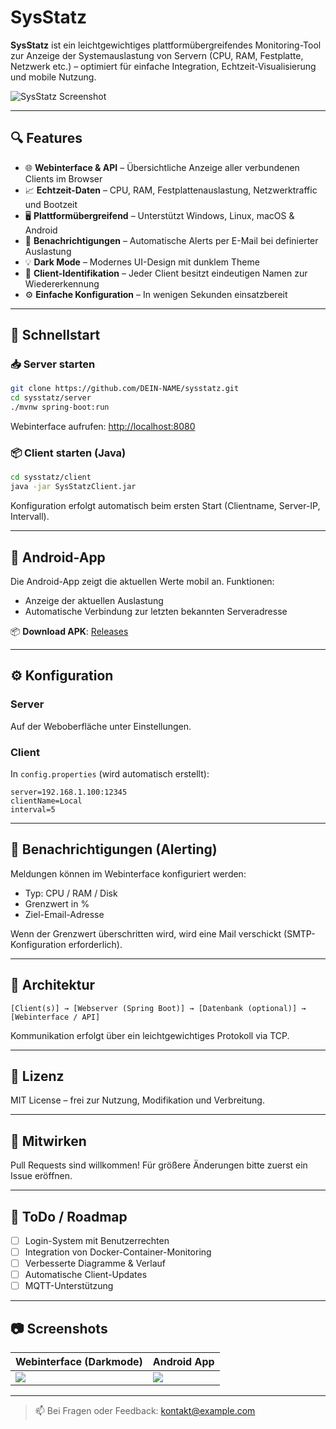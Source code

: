 # SysStatz

**SysStatz** ist ein leichtgewichtiges plattformübergreifendes Monitoring-Tool zur Anzeige der Systemauslastung von Servern (CPU, RAM, Festplatte, Netzwerk etc.) – optimiert für einfache Integration, Echtzeit-Visualisierung und mobile Nutzung.

![SysStatz Screenshot](docs/screenshot.png)

---

## 🔍 Features

- 🌐 **Webinterface & API** – Übersichtliche Anzeige aller verbundenen Clients im Browser
- 📈 **Echtzeit-Daten** – CPU, RAM, Festplattenauslastung, Netzwerktraffic und Bootzeit
- 🖥️ **Plattformübergreifend** – Unterstützt Windows, Linux, macOS & Android
- 🔔 **Benachrichtigungen** – Automatische Alerts per E-Mail bei definierter Auslastung
- 💡 **Dark Mode** – Modernes UI-Design mit dunklem Theme
- 🔐 **Client-Identifikation** – Jeder Client besitzt eindeutigen Namen zur Wiedererkennung
- ⚙️ **Einfache Konfiguration** – In wenigen Sekunden einsatzbereit

---

## 🚀 Schnellstart

### 📥 Server starten

```bash
git clone https://github.com/DEIN-NAME/sysstatz.git
cd sysstatz/server
./mvnw spring-boot:run
```

Webinterface aufrufen: [http://localhost:8080](http://localhost:8080)

### 📦 Client starten (Java)

```bash
cd sysstatz/client
java -jar SysStatzClient.jar
```

Konfiguration erfolgt automatisch beim ersten Start (Clientname, Server-IP, Intervall).

---

## 📲 Android-App

Die Android-App zeigt die aktuellen Werte mobil an. Funktionen:

- Anzeige der aktuellen Auslastung
- Automatische Verbindung zur letzten bekannten Serveradresse

📦 **Download APK**: [Releases](https://github.com/Lu212Code/sysstatz/releases)

---

## ⚙️ Konfiguration

### Server

Auf der Weboberfläche unter Einstellungen.

### Client

In `config.properties` (wird automatisch erstellt):

```properties
server=192.168.1.100:12345
clientName=Local
interval=5
```

---

## 📧 Benachrichtigungen (Alerting)

Meldungen können im Webinterface konfiguriert werden:

- Typ: CPU / RAM / Disk
- Grenzwert in %
- Ziel-Email-Adresse

Wenn der Grenzwert überschritten wird, wird eine Mail verschickt (SMTP-Konfiguration erforderlich).

---

## 🧠 Architektur

```text
[Client(s)] → [Webserver (Spring Boot)] → [Datenbank (optional)] → [Webinterface / API]
```

Kommunikation erfolgt über ein leichtgewichtiges Protokoll via TCP.

---

## 📜 Lizenz

MIT License – frei zur Nutzung, Modifikation und Verbreitung.

---

## 🤝 Mitwirken

Pull Requests sind willkommen! Für größere Änderungen bitte zuerst ein Issue eröffnen.

---

## 🧪 ToDo / Roadmap

- [ ] Login-System mit Benutzerrechten
- [ ] Integration von Docker-Container-Monitoring
- [ ] Verbesserte Diagramme & Verlauf
- [ ] Automatische Client-Updates
- [ ] MQTT-Unterstützung

---

## 📷 Screenshots

| Webinterface (Darkmode) | Android App |
|-------------------------|-------------|
| ![](docs/web.png)       | ![](docs/android.png) |

---

> 📫 Bei Fragen oder Feedback: [kontakt@example.com](mailto:kontakt@example.com)
